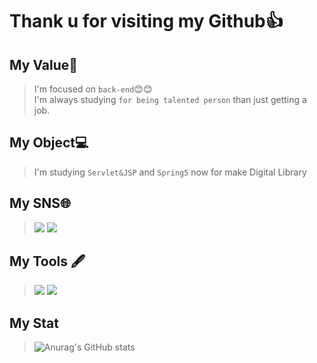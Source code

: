 # Thank u for visiting my Github👍

## My Value💪
>I'm focused on `back-end`😊😊<br>
I'm always studying `for being talented person` than just getting a job.<br>
  
## My Object💻

>I'm studying `Servlet&JSP` and `Spring5` now for make Digital Library


<!--
**hadongkyoun/hadongkyoun** is a ✨ _special_ ✨ repository because its `README.md` (this file) appears on your GitHub profile.

Here are some ideas to get you started:

- 🔭 I’m currently working on ...
- 🌱 I’m currently learning ...
- 👯 I’m looking to collaborate on ...
- 🤔 I’m looking for help with ...
- 💬 Ask me about ...
- 📫 How to reach me: ...
- 😄 Pronouns: ...
- ⚡ Fun fact: ...
-->
## My SNS🌐
><a href="https://www.instagram.com/dev._.had/" target="_blank"><img src="https://img.shields.io/badge/dev._.had-E4405F?style=flat-  square&logo=Instagram&logoColor=white"/></a>
<a href="https://blog.naver.com/gkehdrbs36" target="_blank"><img src="https://img.shields.io/badge/hadongkyoun-03C75A?style=flat-  square&logo=Naver&logoColor=white"/></a>

## My Tools 🖋️
><img src="https://img.shields.io/badge/Java-007396?style=flat-square&logo=Java&logoColor=white"/> <img src="https://img.shields.io/badge/C-A8B9CC?style=flat-square&logo=C&logoColor=white"/>

## My Stat

>![Anurag's GitHub stats](https://github-readme-stats.vercel.app/api?username=hadongkyoun&show_icons=true&theme=radical)
